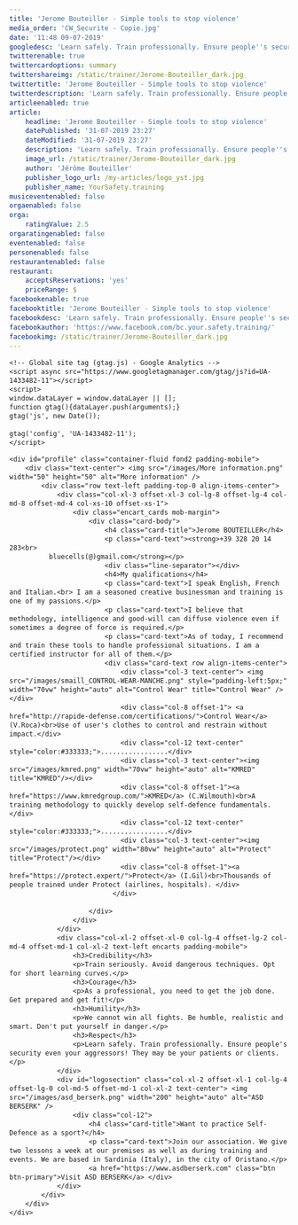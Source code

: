 ```yaml
---
title: 'Jerome Bouteiller - Simple tools to stop violence'
media_order: 'CW_Securite - Copie.jpg'
date: '11:48 09-07-2019'
googledesc: 'Learn safely. Train professionally. Ensure people''s security even your aggressors! They may be your patients or clients.'
twitterenable: true
twittercardoptions: summary
twittershareimg: /static/trainer/Jerome-Bouteiller_dark.jpg
twittertitle: 'Jerome Bouteiller - Simple tools to stop violence'
twitterdescription: 'Learn safely. Train professionally. Ensure people''s security even your aggressors! They may be your patients or clients.'
articleenabled: true
article:
    headline: 'Jerome Bouteiller - Simple tools to stop violence'
    datePublished: '31-07-2019 23:27'
    dateModified: '31-07-2019 23:27'
    description: 'Learn safely. Train professionally. Ensure people''s security even your aggressors! They may be your patients or clients.'
    image_url: /static/trainer/Jerome-Bouteiller_dark.jpg
    author: 'Jérôme Bouteiller'
    publisher_logo_url: /my-articles/logo_yst.jpg
    publisher_name: YourSafety.training
musiceventenabled: false
orgaenabled: false
orga:
    ratingValue: 2.5
orgaratingenabled: false
eventenabled: false
personenabled: false
restaurantenabled: false
restaurant:
    acceptsReservations: 'yes'
    priceRange: $
facebookenable: true
facebooktitle: 'Jerome Bouteiller - Simple tools to stop violence'
facebookdesc: 'Learn safely. Train professionally. Ensure people''s security even your aggressors! They may be your patients or clients.'
facebookauthor: 'https://www.facebook.com/bc.your.safety.training/'
facebookimg: /static/trainer/Jerome-Bouteiller_dark.jpg
---
```


<html lang="en">

<head>
    <meta charset="utf-8">
    <meta http-equiv="X-UA-Compatible" content="IE=edge">
    <meta name="viewport" content="width=device-width, initial-scale=1, maximum-scale=1, user-scalable=no">
    <title>Your Safety Training - Jérôme Bouteiller safety and self-defense trainer</title>
    <meta name="description" content="Jérôme Bouteiller has tracked records in training safety and self-defense for civilians. Thanks to selected tools (Control Wear and KMRED), your learning curve is shorter.">
    <meta name="" keywords="jerome bouteiller, trainer, instructor, asd berserk, wilmouth, roca, krav maga, control wear, kmred, protect, europe">
    <!-- Bootstrap -->
    <link rel="stylesheet" href="/scss/bootstrap-4.0.0.css">
    <link rel="stylesheet" href="/scss/bluecells.css">
    <link rel="stylesheet" href="https://use.typekit.net/rqs1uhe.css">
    <!-- Responsive -->
    <link rel="stylesheet" href="/scss/responsive.css">

    <!-- Global site tag (gtag.js) - Google Analytics -->
    <script async src="https://www.googletagmanager.com/gtag/js?id=UA-1433482-11"></script>
    <script>
    window.dataLayer = window.dataLayer || [];
    function gtag(){dataLayer.push(arguments);}
    gtag('js', new Date());

    gtag('config', 'UA-1433482-11');
    </script>

</head>

<body>

    <div id="profile" class="container-fluid fond2 padding-mobile">
        <div class="text-center"> <img src="/images/More information.png" width="50" height="50" alt="More information" />
            <div class="row text-left padding-top-0 align-items-center">
                <div class="col-xl-3 offset-xl-3 col-lg-8 offset-lg-4 col-md-8 offset-md-4 col-xs-10 offset-xs-1">
                    <div class="encart_cards mob-margin">
                        <div class="card-body">
                            <h4 class="card-title">Jerome BOUTEILLER</h4>
                            <p class="card-text"><strong>+39 328 20 14 283<br>
              bluecells(@)gmail.com</strong></p>
                            <div class="line-separator"></div>
                            <h4>My qualifications</h4>
                            <p class="card-text">I speak English, French and Italian.<br> I am a seasoned creative businessman and training is one of my passions.</p>
                            <p class="card-text">I believe that methodology, intelligence and good-will can diffuse violence even if sometimes a degree of force is required.</p>
                            <p class="card-text">As of today, I recommend and train these tools to handle professional situations. I am a certified instructor for all of them.</p>
                            <div class="card-text row align-items-center">
                                <div class="col-3 text-center"> <img src="/images/smaill_CONTROL-WEAR-MANCHE.png" style="padding-left:5px;" width="70vw" height="auto" alt="Control Wear" title="Control Wear" /></div>
                                <div class="col-8 offset-1"> <a href="http://rapide-defense.com/certifications/">Control Wear</a> (V.Roca)<br>Use of user's clothes to control and restrain without impact.</div>
                                <div class="col-12 text-center" style="color:#333333;">.................</div>
                                <div class="col-3 text-center"><img src="/images/kmred.png" width="70vw" height="auto" alt="KMRED" title="KMRED"/></div>
                                <div class="col-8 offset-1"><a href="https://www.kmredgroup.com/">KMRED</a> (C.Wilmouth)<br>A training methodology to quickly develop self-defence fundamentals. </div>
                                <div class="col-12 text-center" style="color:#333333;">.................</div>
                                <div class="col-3 text-center"><img src="/images/protect.png" width="80vw" height="auto" alt="Protect" title="Protect"/></div>
                                <div class="col-8 offset-1"><a href="https://protect.expert/">Protect</a> (I.Gil)<br>Thousands of people trained under Protect (airlines, hospitals). </div>
                              </div>

                        </div>
                    </div>
                </div>
                <div class="col-xl-2 offset-xl-0 col-lg-4 offset-lg-2 col-md-4 offset-md-1 col-xl-2 text-left encarts padding-mobile">
                    <h3>Credibility</h3>
                    <p>Train seriously. Avoid dangerous techniques. Opt for short learning curves.</p>
                    <h3>Courage</h3>
                    <p>As a professional, you need to get the job done. Get prepared and get fit!</p>
                    <h3>Humility</h3>
                    <p>We cannot win all fights. Be humble, realistic and smart. Don't put yourself in danger.</p>
                    <h3>Respect</h3>
                    <p>Learn safely. Train professionally. Ensure people's security even your aggressors! They may be your patients or clients.</p>
                </div>
                <div id="logosection" class="col-xl-2 offset-xl-1 col-lg-4  offset-lg-0 col-md-5 offset-md-1 col-xl-2 text-center"> <img src="/images/asd_berserk.png" width="200" height="auto" alt="ASD BERSERK" />
                    <div class="col-12">
                        <h4 class="card-title">Want to practice Self-Defence as a sport?</h4>
                        <p class="card-text">Join our association. We give two lessons a week at our premises as well as during training and events. We are based in Sardinia (Italy), in the city of Oristano.</p>
                        <a href="https://www.asdberserk.com" class="btn btn-primary">Visit ASD BERSERK</a> </div>
                </div>
            </div>
        </div>
    </div>

</body>
<!-- jQuery (necessary for Bootstrap's JavaScript plugins) -->
<script src="js/jquery-3.2.1.min.js"></script>
<!-- Include all compiled plugins (below), or include individual files as needed -->
<script src="js/popper.min.js"></script>
<script src="js/bootstrap-4.0.0.js"></script>

</html>

